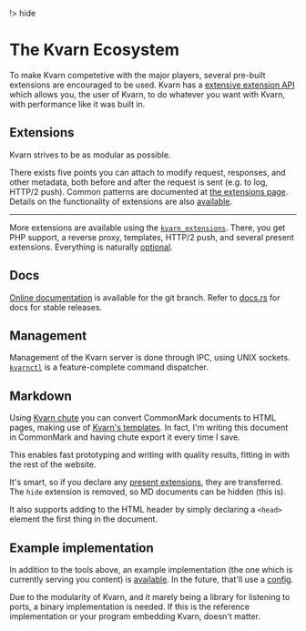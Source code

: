 !> hide

<head>
    <title>Ecosystem | Kvarn</title>
    <meta name="permalinks" content="enabled">
    <meta name="description" content="The Kvarn ecosystem. A guide to all it's components and features.">
</head>

# The Kvarn Ecosystem

To make Kvarn competetive with the major players, several pre-built extensions are encouraged to be used.
Kvarn has a [extensive extension API](/extensions/) which allows you, the user of Kvarn, to do whatever you
want with Kvarn, with performance like it was built in.

## Extensions

Kvarn strives to be as modular as possible.

There exists five points you can attach to modify request, responses, and other metadata, both before and after the request is sent (e.g. to log, HTTP/2 push).
Common patterns are documented at [the extensions page](../extensions/#details).
Details on the functionality of extensions are also [available](http://localhost:8080/extensions/#the-five-ps).

---

More extensions are available using the [`kvarn_extensions`](https://doc.kvarn.org/kvarn_extensions/).
There, you get PHP support, a reverse proxy, templates, HTTP/2 push, and several present extensions.
Everything is naturally [optional](../cargo-features.#extensions).

## Docs

[Online documentation](https://doc.kvarn.org) is available for the git branch.
Refer to [docs.rs](https://docs.rs/kvarn) for docs for stable releases.

## Management

Management of the Kvarn server is done through IPC, using UNIX sockets.
[`kvarnctl`](../ctl/) is a feature-complete command dispatcher.

## Markdown

Using [Kvarn chute](/chute/) you can convert CommonMark documents to HTML pages, making use of [Kvarn's templates](/features/#templates).
In fact, I'm writing this document in CommonMark and having chute export it every time I save.

This enables fast prototyping and writing with quality results, fitting in with the rest of the website.

It's smart, so if you declare any [present extensions](../extensions/#present), they are transferred. The `hide` extension is removed, so MD documents can be hidden (this is).

It also supports adding to the HTML header by simply declaring a `<head>` element the first thing in the document.

## Example implementation

In addition to the tools above, an example implementation (the one which is currently serving you content) is [available](https://github.com/Icelk/kvarn-reference/). In the future, that'll use a [config](../config.).

Due to the modularity of Kvarn, and it marely being a library for listening to ports, a binary implementation is needed. If this is the reference implementation or your program embedding Kvarn, doesn't matter.
